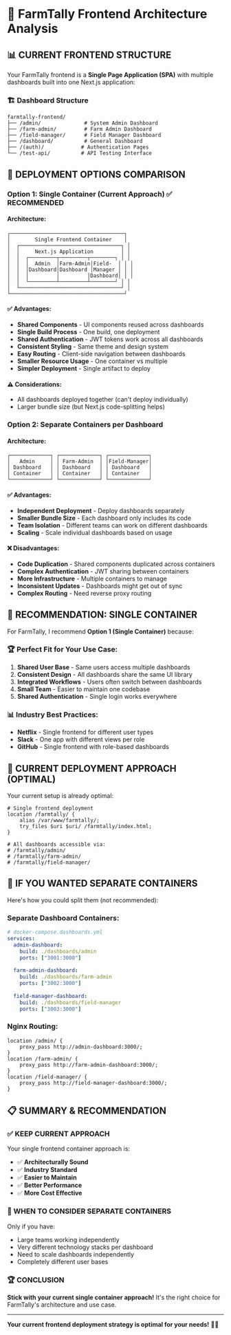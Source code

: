 # 🎯 FarmTally Frontend Architecture Analysis

## 📊 **CURRENT FRONTEND STRUCTURE**

Your FarmTally frontend is a **Single Page Application (SPA)** with multiple dashboards built into one Next.js application:

### **🏗️ Dashboard Structure**
```
farmtally-frontend/
├── /admin/              # System Admin Dashboard
├── /farm-admin/         # Farm Admin Dashboard  
├── /field-manager/      # Field Manager Dashboard
├── /dashboard/          # General Dashboard
├── /(auth)/            # Authentication Pages
└── /test-api/          # API Testing Interface
```

## 🤔 **DEPLOYMENT OPTIONS COMPARISON**

### **Option 1: Single Container (Current Approach) ✅ RECOMMENDED**

#### **Architecture:**
```
┌─────────────────────────────────────┐
│        Single Frontend Container    │
│  ┌─────────────────────────────────┐ │
│  │     Next.js Application         │ │
│  │  ┌─────────┬─────────┬────────┐ │ │
│  │  │  Admin  │Farm-Admin│Field-  │ │ │
│  │  │Dashboard│Dashboard │Manager │ │ │
│  │  │         │         │Dashboard│ │ │
│  │  └─────────┴─────────┴────────┘ │ │
│  └─────────────────────────────────┘ │
└─────────────────────────────────────┘
```

#### **✅ Advantages:**
- **Shared Components** - UI components reused across dashboards
- **Single Build Process** - One build, one deployment
- **Shared Authentication** - JWT tokens work across all dashboards
- **Consistent Styling** - Same theme and design system
- **Easy Routing** - Client-side navigation between dashboards
- **Smaller Resource Usage** - One container vs multiple
- **Simpler Deployment** - Single artifact to deploy

#### **⚠️ Considerations:**
- All dashboards deployed together (can't deploy individually)
- Larger bundle size (but Next.js code-splitting helps)

### **Option 2: Separate Containers per Dashboard**

#### **Architecture:**
```
┌─────────────┐ ┌─────────────┐ ┌─────────────┐
│   Admin     │ │ Farm-Admin  │ │Field-Manager│
│ Dashboard   │ │ Dashboard   │ │ Dashboard   │
│ Container   │ │ Container   │ │ Container   │
└─────────────┘ └─────────────┘ └─────────────┘
```

#### **✅ Advantages:**
- **Independent Deployment** - Deploy dashboards separately
- **Smaller Bundle Size** - Each dashboard only includes its code
- **Team Isolation** - Different teams can work on different dashboards
- **Scaling** - Scale individual dashboards based on usage

#### **❌ Disadvantages:**
- **Code Duplication** - Shared components duplicated across containers
- **Complex Authentication** - JWT sharing between containers
- **More Infrastructure** - Multiple containers to manage
- **Inconsistent Updates** - Dashboards might get out of sync
- **Complex Routing** - Need reverse proxy routing

## 🎯 **RECOMMENDATION: SINGLE CONTAINER**

For FarmTally, I recommend **Option 1 (Single Container)** because:

### **🏆 Perfect Fit for Your Use Case:**
1. **Shared User Base** - Same users access multiple dashboards
2. **Consistent Design** - All dashboards share the same UI library
3. **Integrated Workflows** - Users often switch between dashboards
4. **Small Team** - Easier to maintain one codebase
5. **Shared Authentication** - Single login works everywhere

### **📊 Industry Best Practices:**
- **Netflix** - Single frontend for different user types
- **Slack** - One app with different views per role
- **GitHub** - Single frontend with role-based dashboards

## 🚀 **CURRENT DEPLOYMENT APPROACH (OPTIMAL)**

Your current setup is already optimal:

```nginx
# Single frontend deployment
location /farmtally/ {
    alias /var/www/farmtally/;
    try_files $uri $uri/ /farmtally/index.html;
}

# All dashboards accessible via:
# /farmtally/admin/
# /farmtally/farm-admin/  
# /farmtally/field-manager/
```

## 🔧 **IF YOU WANTED SEPARATE CONTAINERS**

Here's how you could split them (not recommended):

### **Separate Dashboard Containers:**
```yaml
# docker-compose.dashboards.yml
services:
  admin-dashboard:
    build: ./dashboards/admin
    ports: ["3001:3000"]
    
  farm-admin-dashboard:
    build: ./dashboards/farm-admin  
    ports: ["3002:3000"]
    
  field-manager-dashboard:
    build: ./dashboards/field-manager
    ports: ["3003:3000"]
```

### **Nginx Routing:**
```nginx
location /admin/ {
    proxy_pass http://admin-dashboard:3000/;
}
location /farm-admin/ {
    proxy_pass http://farm-admin-dashboard:3000/;
}
location /field-manager/ {
    proxy_pass http://field-manager-dashboard:3000/;
}
```

## 📋 **SUMMARY & RECOMMENDATION**

### **✅ KEEP CURRENT APPROACH**
Your single frontend container approach is:
- ✅ **Architecturally Sound**
- ✅ **Industry Standard**
- ✅ **Easier to Maintain**
- ✅ **Better Performance**
- ✅ **More Cost Effective**

### **🎯 WHEN TO CONSIDER SEPARATE CONTAINERS**
Only if you have:
- Large teams working independently
- Very different technology stacks per dashboard
- Need to scale dashboards independently
- Completely different user bases

### **🏆 CONCLUSION**
**Stick with your current single container approach!** It's the right choice for FarmTally's architecture and use case.

---

**Your current frontend deployment strategy is optimal for your needs!** 🌾🚀